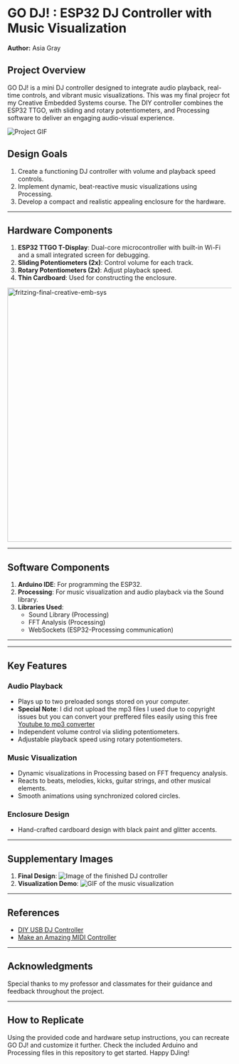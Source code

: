 # GO DJ! : ESP32 DJ Controller with Music Visualization

**Author:** Asia Gray

## Project Overview
GO DJ! is a mini DJ controller designed to integrate audio playback, real-time controls, and vibrant music visualizations. This was my final projecr fot my Creative Embedded Systems course. The DIY controller combines the ESP32 TTGO, with sliding and rotary potentiometers, and Processing software to deliver an engaging audio-visual experience. 

![Project GIF](link-to-gif-here)

## Design Goals
1. Create a functioning DJ controller with volume and playback speed controls.
2. Implement dynamic, beat-reactive music visualizations using Processing.
3. Develop a compact and realistic appealing enclosure for the hardware.
---

## Hardware Components

1. **ESP32 TTGO T-Display**: Dual-core microcontroller with built-in Wi-Fi and a small integrated screen for debugging.
2. **Sliding Potentiometers (2x)**: Control volume for each track.
3. **Rotary Potentiometers (2x)**: Adjust playback speed.
4. **Thin Cardboard**: Used for constructing the enclosure.

<img width="571" alt="fritzing-final-creative-emb-sys" src="https://github.com/user-attachments/assets/c1ab91a8-47d6-4531-b727-4ea007c02d9f" />


---

## Software Components

1. **Arduino IDE**: For programming the ESP32.
2. **Processing**: For music visualization and audio playback via the Sound library.
3. **Libraries Used**:
   - Sound Library (Processing)
   - FFT Analysis (Processing)
   - WebSockets (ESP32-Processing communication)

---

---

## Key Features

### Audio Playback
- Plays up to two preloaded songs stored on your computer.
- **Special Note**: I did not upload the mp3 files I used due to copyright issues but you can convert your preffered files easily using this free [Youtube to mp3 converter](https://cnvmp3.com/)
- Independent volume control via sliding potentiometers.
- Adjustable playback speed using rotary potentiometers.

### Music Visualization
- Dynamic visualizations in Processing based on FFT frequency analysis.
- Reacts to beats, melodies, kicks, guitar strings, and other musical elements.
- Smooth animations using synchronized colored circles.

### Enclosure Design
- Hand-crafted cardboard design with black paint and glitter accents.

---


## Supplementary Images
1. **Final Design**: ![Image of the finished DJ controller](link-to-image-here)
2. **Visualization Demo**: ![GIF of the music visualization]([https://www.dropbox.com/scl/fi/iojfq5bkea20bokyefow9/Screen-Recording-2024-12-05-at-10.31.08-AM.mov?rlkey=z0i148vjdcu9x4hnyjdmrfefq&st=77ccg2vq&dl=0)

---

## References
- [DIY USB DJ Controller](https://www.instructables.com/DIY-USB-DJ-Controller/)
- [Make an Amazing MIDI Controller](https://www.instructables.com/Make-an-Amazing-MIDI-Controller/)

---

## Acknowledgments
Special thanks to my professor and classmates for their guidance and feedback throughout the project.

---

## How to Replicate
Using the provided code and hardware setup instructions, you can recreate GO DJ! and customize it further. Check the included Arduino and Processing files in this repository to get started. Happy DJing!

